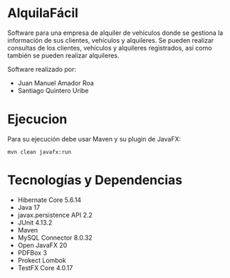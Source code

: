 # AlquilaFácil

Software para una empresa de alquiler de vehículos donde se gestiona la información de sus clientes, vehículos y alquileres. Se pueden realizar consultas de los clientes, vehículos y alquileres registrados, así como también se pueden realizar alquileres.

Software realizado por:
- Juan Manuel Amador Roa
- Santiago Quintero Uribe

# Ejecucion

Para su ejecución debe usar Maven y su plugin de JavaFX:

```mvn clean javafx:run```

# Tecnologías y Dependencias
- Hibernate Core 5.6.14
- Java 17
- javax.persistence API 2.2
- JUnit 4.13.2
- Maven
- MySQL Connector 8.0.32
- Open JavaFX 20
- PDFBox 3
- Prokect Lombok
- TestFX Core 4.0.17
